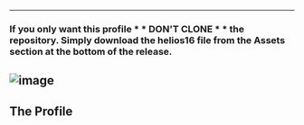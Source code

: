 ----
### If you only want this profile * * DON'T  CLONE * * the repository.  Simply download the __helios16__ file from the **Assets** section at the bottom of the release.
![image](https://github.com/HeliosProfiles/DCS-P-47D-Thunderbolt-Profile-by-MadKreator37/assets/18526232/4ce99cc0-fb62-479f-a32e-2e0b5ddba3ec)
----
## The Profile
